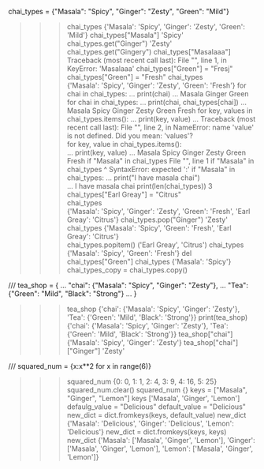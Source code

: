 chai_types = {"Masala": "Spicy", "Ginger": "Zesty", "Green": "Mild"}
>>> chai_types
{'Masala': 'Spicy', 'Ginger': 'Zesty', 'Green': 'Mild'}
>>> chai_types["Masala"] 
'Spicy'
>>> chai_types.get("Ginger") 
'Zesty'
>>> chai_types.get("Gingery") 
>>> chai_types["Masalaaa"]    
Traceback (most recent call last):
  File "<stdin>", line 1, in <module>
KeyError: 'Masalaaa'
>>> chai_types["Green"] = "Fresj" 
>>> chai_types["Green"] = "Fresh" 
>>> chai_types                    
{'Masala': 'Spicy', 'Ginger': 'Zesty', 'Green': 'Fresh'}
>>> for chai in chai_types:
...     print(chai)
...
Masala
Ginger
Green
>>> for chai in chai_types:
...     print(chai, chai_types[chai]) 
...
Masala Spicy
Ginger Zesty
Green Fresh
>>> for key, values in chai_types.items():
...     print(key, value)
...
Traceback (most recent call last):
  File "<stdin>", line 2, in <module>
NameError: name 'value' is not defined. Did you mean: 'values'?  
>>> for key, value in chai_types.items():  
...     print(key, value)
...
Masala Spicy
Ginger Zesty
Green Fresh
>>> if "Masala" in chai_types
  File "<stdin>", line 1
    if "Masala" in chai_types
                             ^
SyntaxError: expected ':'
>>> if "Masala" in chai_types:
...     print("I have masala chai")        
...
I have masala chai
>>> print(len(chai_types)) 
3
>>> chai_types["Earl Greay"] = "Citrus"    
>>> chai_types                         
{'Masala': 'Spicy', 'Ginger': 'Zesty', 'Green': 'Fresh', 'Earl Greay': 'Citrus'}
>>> chai_types.pop("Ginger") 
'Zesty'
>>> chai_types
{'Masala': 'Spicy', 'Green': 'Fresh', 'Earl Greay': 'Citrus'}    
>>> chai_types.popitem()
('Earl Greay', 'Citrus')
>>> chai_types
{'Masala': 'Spicy', 'Green': 'Fresh'}
>>> del chai_types["Green"] 
>>> chai_types
{'Masala': 'Spicy'}
>>> chai_types_copy = chai_types.copy()

///
 tea_shop = {
... "chai": {"Masala": "Spicy", "Ginger": "Zesty"},
... "Tea": {"Green": "Mild", "Black": "Strong"}
... }
>>> tea_shop
{'chai': {'Masala': 'Spicy', 'Ginger': 'Zesty'}, 'Tea': {'Green': 'Mild', 'Black': 'Strong'}}
>>> print(tea_shop) 
{'chai': {'Masala': 'Spicy', 'Ginger': 'Zesty'}, 'Tea': {'Green': 'Mild', 'Black': 'Strong'}}
>>> tea_shop["chai"]   
{'Masala': 'Spicy', 'Ginger': 'Zesty'}
>>> tea_shop["chai"]["Ginger"] 
'Zesty'

///
 squared_num = {x:x**2 for x in range(6)}
>>> squared_num
{0: 0, 1: 1, 2: 4, 3: 9, 4: 16, 5: 25}
>>> squared_num.clear()
>>> squared_num
{}
>>> keys = ["Masala", "Ginger", "Lemon"]
>>> keys
['Masala', 'Ginger', 'Lemon']
>>> defaulg_value = "Delicious" 
>>> default_value = "Delicious" 
>>> new_dict = dict.fromkeys(keys, default_value)
>>> new_dict
{'Masala': 'Delicious', 'Ginger': 'Delicious', 'Lemon': 'Delicious'}
>>> new_dict = dict.fromkeys(keys, keys) 
>>> new_dict
{'Masala': ['Masala', 'Ginger', 'Lemon'], 'Ginger': ['Masala', 'Ginger', 'Lemon'], 'Lemon': ['Masala', 'Ginger', 'Lemon']}    